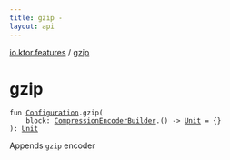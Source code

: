 ```yaml
---
title: gzip - 
layout: api
---
```


<div class='api-docs-breadcrumbs'><a href="index.html">io.ktor.features</a> / <a href="./gzip.html">gzip</a></div>

# gzip

<div class="signature"><code><span class="keyword">fun </span><a href="-compression/-configuration/index.html"><span class="identifier">Configuration</span></a><span class="symbol">.</span><span class="identifier">gzip</span><span class="symbol">(</span><br/>&nbsp;&nbsp;&nbsp;&nbsp;<span class="parameterName" id="io.ktor.features$gzip(io.ktor.features.Compression.Configuration, kotlin.Function1((io.ktor.features.CompressionEncoderBuilder, kotlin.Unit)))/block">block</span><span class="symbol">:</span>&nbsp;<a href="-compression-encoder-builder/index.html"><span class="identifier">CompressionEncoderBuilder</span></a><span class="symbol">.</span><span class="symbol">(</span><span class="symbol">)</span>&nbsp;<span class="symbol">-&gt;</span>&nbsp;<a href="https://kotlinlang.org/api/latest/jvm/stdlib/kotlin/-unit/index.html"><span class="identifier">Unit</span></a>&nbsp;<span class="symbol">=</span>&nbsp;{}<br/><span class="symbol">)</span><span class="symbol">: </span><a href="https://kotlinlang.org/api/latest/jvm/stdlib/kotlin/-unit/index.html"><span class="identifier">Unit</span></a></code></div>

Appends <code>gzip</code> encoder

